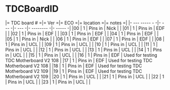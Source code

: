 # TDCBoardID

|= TDC board # =|= Ver =|=  ECO =|= location =|= notes =|
|- --- ----- - -|- --- -|-  --- -|- -------- -|- ----- -|
|00 | 1 | Pins in | Nick |  |
|01 | 1 | Pins in | EDF |  |
|02 | 1 | Pins in | EDF |  |
|03 | 1 | Pins in | EDF |  |
|04 | 1 | Pins in | EDF |  |
|05 | 1 | Pins in | Nick |  |
|06 | 1 | Pins in | EDF |  |
|07 | 1 | Pins in | EDF |  |
|08 | 1 | Pins in | UCL |  |
|09 | 1 | Pins in | UCL |  |
|10 | 1 | Pins in | UCL |  |
|11 | 1 | Pins in | UCL |  |
|12 | 1 | Pins in | UCL |  |
|13 | 1 | Pins in | UCL |  |
|14 | 1 | Pins in | UCL |  |
|15 | 1 | Pins in | UCL |  |
|16 | 1 | Pins in | EDF | Used for testing TDC Motherboard V2 108 |
|17 | 1 | Pins in | EDF | Used for testing TDC Motherboard V2 108 |
|18 | 1 | Pins in | EDF | Used for testing TDC Motherboard V2 109 |
|19 | 1 | Pins in | EDF | Used for testing TDC Motherboard V2 109 |
|20 | 1 | Pins in | UCL | |
|21 | 1 | Pins in | UCL | |
|22 | 1 | Pins in | UCL | |
|23 | 1 | Pins in | UCL | |
